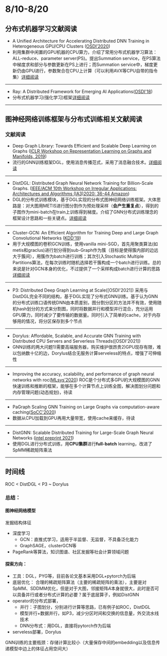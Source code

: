 # 8/10-8/20

## 分布式机器学习文献阅读
* A Unified Architecture for Accelerating Distributed DNN Training in Heterogeneous GPU/CPU Clusters ([OSDI’2020](https://arxiv.org/pdf/1807.08887.pdf))
* 利用集群中闲置的GPU机器的CPU算力，介绍了常用分布式机器学习算法：ALL-reduce、parameter server(PS)。提出Summation service，在PS算法中梯度求和部分与参数更新在PS上进行；而Summation service中，梯度更新仍由GPU进行，参数聚合在CPU上计算（可以利用AVX等CPU自带的指令集）[详细阅读](./BytePS.md)
---

* Ray: A Distributed Framework for Emerging AI Applications([OSDI'18](https://arxiv.org/abs/1712.05889))
* 分布式机器学习(强化学习)框架[详细阅读](./Ray-paper.md)
---
## 图神经网络训练框架与分布式训练相关文献阅读
### 文献阅读
* Deep Graph Library: Towards Efficient and Scalable Deep Learning on Graphs ([ICLR Workshop on Representation Learning on Graphs and Manifolds, 2019](https://www.researchgate.net/publication/335617788_Deep_Graph_Library_Towards_Efficient_and_Scalable_Deep_Learning_on_Graphs))
* 流行的GNN训练框架DGL，使用消息传播范式，采用了消息融合技术。[详细阅读](./DGL.md)
---
* DistDGL: Distributed Graph Neural Network Training for Billion-Scale Graphs. ([IEEE/ACM 10th Workshop on Irregular Applications: Architectures and Algorithms (IA3)2020: 36-44 Amazon](https://arxiv.org/abs/2010.05337))
* DGL的分布式训练模块，基于DGL实现的分布式图神经网络训练框架。大体思路是：对大图用METIS进行图分割作为预处理采样（**会产生重复点**），得到的子图作为mini-batch在train上训练得到梯度。介绍了GNN分布式训练理念的框架设计思路和一些关键点。[详细阅读](./DistDGL.md)
---
* Cluster-GCN: An Efficient Algorithm for Training Deep and Large Graph Convolutional Networks ([KDD'19](https://www.researchgate.net/publication/334717498_Cluster-GCN_An_Efficient_Algorithm_for_Training_Deep_and_Large_Graph_Convolutional_Networks))
* 用于大规模图的卷积GCN训练，使用vanilla mini-SGD，首先用聚类算法(如metis和graclus)进行划分得到sub-Graph作为簇（目标是使得簇内部的边远大于簇间），用簇作为batch进行训练；其次引入Stochastic Multiple Partitions算法，在每次训练时随机选择若干簇构成一个batch进行训练。总的来说是针对GCN本身的优化，不过提供了一个采样构成batch进行计算的思路[详细阅读](./Cluster-GCN.md)
---
* P3: Distributed Deep Graph Learning at Scale([OSDI'2021])
采用与DistDGL完全不同的结构，基于DGL实现了分布式GNN训练。基于认为GNN的分布式训练口语传统DNN由本质差别，图分割分区的方法并不有效，使用随机hash划分的方式来分割图，同时将数据并行和模型并行混合，充分运用GPU算力，同时减少了要传输的数据量。同时引入了简单的cache，对于内存够用的情况，将分区保存到多个节点
---
* Dorylus: Affordable, Scalable, and Accurate GNN Training with Distributed CPU Servers and Serverless Threads([OSDI'2021])
* GNN训练的两大问题1)需要高端服务器，购买维护很昂贵2)GPU现存有限，难以包纳数十亿的边，Dorylus结合无服务计算serveless的特点，增强了可伸缩性
---
* Improving the accuracy, scalability, and performance of graph neural networks with roc([MLsys’2020](https://cs.stanford.edu/~zhihao/papers/mlsys20.pdf))
ROC是个分布式多GPU的大规模图的GNN快速训练和推断的框架，能够在多个计算节点上训练全图，解决图划分问题和内存管理问题(动态规划)，待读
---
* PaGraph Scaling GNN Training on Large Graphs via computation-aware caching([SoCC'2020](https://dl.acm.org/doi/pdf/10.1145/3419111.3421281))
* 数据从CPU加载到GPU再用大量带宽，使用cache来缓存，待读
---
* DistGNN: Scalable Distributed Training for Large-Scale Graph Neural Networks ([intel preprint 2021](https://www.researchgate.net/publication/350875953_DistGNN_Scalable_Distributed_Training_for_Large-Scale_Graph_Neural_Networks))
* 使用DGL进行分布式训练，用**CPU集群**进行**full-batch** learning，改进了SpMM稀疏矩阵乘法
---
## 时间线
ROC < DistDGL < P3 ~ Dorylus

### 总结：
#### 图神经网络模型
发掘结构体征
* 深度学习
    * GCN：直推式学习，适用于半监督、无监督，不具备泛化能力
    * GraphSAGE，clusterGCN等
* PageRank等算法，知识图谱、社区发掘等社会计算领域问题

#### 探索方向：
* 工具：DGL，PYG等，目前各论文基本采用DGL+pytorch为后端
* 底层优化：
合理的稀疏矩阵算法（主要的稀疏矩阵的乘法），主要是对SpMM、SDDMM优化，但是对于大图，邻接矩阵$A$本身就很大，此时是否可以具备并行或者分布式计算的必要？属于底层算子，例如DistGNN
* operator的分布式部署，
    * 并行：子图划分，分别进行计算等思路，已有例子如ROC，DistDGL
    * 模型并行+数据并行，如P3，减少分区时间和交换的信息量，外交流水线技术
    * DNN分布式：用DGL，直接将pytorch作为后端
* serveless部署，Dorylus

GNN训练的主要瓶颈：存储计算比较小（大量保存中间的embedding以及信息传递模型中边上的体征占用空间大）